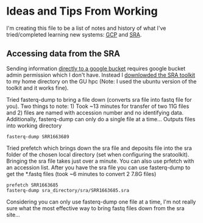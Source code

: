 # Ideas and Tips From Working
I'm creating this file to be a list of notes and history of what I've tried/completed learning new systems: [GCP](https://cloud.google.com/) and [SRA](https://www.ncbi.nlm.nih.gov/sra).

## Accessing data from the SRA
Sending information [directly to a google bucket](https://www.ncbi.nlm.nih.gov/sra/docs/data-delivery/) requires google bucket admin permission which I don't have. Instead I [downlowded the SRA toolkit](https://github.com/ncbi/sra-tools/wiki/02.-Installing-SRA-Toolkit) to my home directory on the GU hpc (Note: I used the ubuntu version of the toolkit and it works fine).

Tried fasterq-dump to bring a file down (converts sra file into fastq file for you). Two things to note: 1) Took ~13 minutes for transfer of two 11G files and 2) files are named with accession number and no identifying data. Additionally, fasterq-dump can only do a single file at a time... Outputs files into working directory
```
fasterq-dump SRR1663689
```

Tried prefetch which brings down the sra file and deposits file into the sra folder of the chosen local directory (set when configuring the sratoolkit). Bringing the sra file takes just over a minute. You can also use prfetch with an accession list. After you have the sra file you can use fasterq-dump to get the \*.fastq files (took ~6 minutes to convert 2 7.8G files)
```
prefetch SRR1663685
fasterq-dump sra_directory/sra/SRR1663685.sra
```

Considering you can only use fasterq-dump one file at a time, I'm not really sure what the most effective way to bring fastq files down from the sra site...

